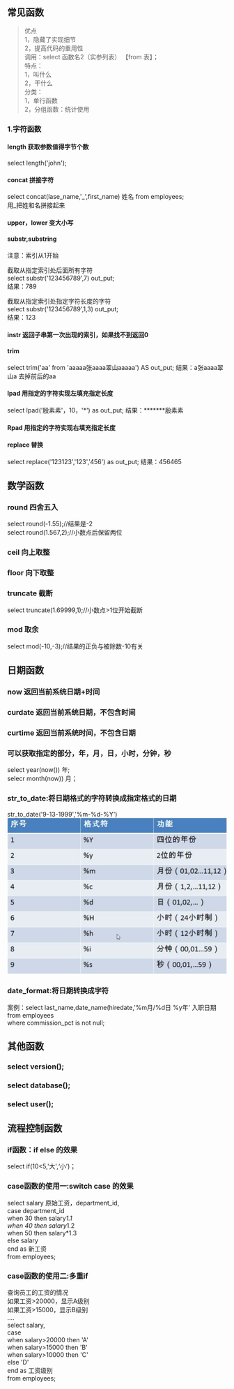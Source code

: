 ## 常见函数
>优点  
>1，隐藏了实现细节  
>2，提高代码的重用性  
>调用：select 函数名2（实参列表） 【from 表】；  
>特点：  
>1，叫什么    
>2，干什么    
>分类：  
>1，单行函数   
>2，分组函数：统计使用  

### 1.字符函数
#### length 获取参数值得字节个数
select length('john');
#### concat 拼接字符
select concat(lase_name,'_',first_name) 姓名 from employees;    
用_把姓和名拼接起来
#### upper，lower 变大小写

#### substr,substring
注意：索引从1开始  

截取从指定索引处后面所有字符  
select substr('123456789',7) out_put;  
结果：789  
  
截取从指定索引处指定字符长度的字符  
select substr('123456789',1,3) out_put;  
结果：123  
#### instr 返回子串第一次出现的索引，如果找不到返回0
#### trim
select trim('aa' from 'aaaaa张aaaa翠山aaaaa') AS out_put;
结果：a张aaaa翠山a 
去掉前后的aa
#### lpad 用指定的字符实现左填充指定长度
select lpad('殷素素'，10，'*') as out_put;
结果：*******殷素素
#### Rpad 用指定的字符实现右填充指定长度
#### replace 替换
select replace('123123','123','456') as out_put;
结果：456465

## 数学函数
### round 四舍五入
select round(-1.55);//结果是-2  
select round(1.567,2);//小数点后保留两位  
### ceil 向上取整
### floor 向下取整
### truncate 截断
select truncate(1.69999,1);//小数点>1位开始截断
### mod 取余
select mod(-10,-3);//结果的正负与被除数-10有关
## 日期函数
### now 返回当前系统日期+时间
### curdate 返回当前系统日期，不包含时间
### curtime 返回当前系统时间，不包含日期
### 可以获取指定的部分，年，月，日，小时，分钟，秒
select year(now()) 年;  
selecr month(now)) 月；  
### str_to_date:将日期格式的字符转换成指定格式的日期
str_to_date('9-13-1999','%m-%d-%Y')
![](2.png)
### date_format:将日期转换成字符
案例：select last_name,date_name(hiredate,'%m月/%d日 %y年' 入职日期  
from employees   
where commission_pct is not null;  
## 其他函数
### select version();  
### select database();  
### select user();
## 流程控制函数
### if函数：if else 的效果
select if(10<5,'大',‘小’)；  
### case函数的使用一:switch case 的效果
select salary 原始工资，department_id,  
case department_id  
when 30 then salary*1.1  
when 40 then salary*1.2  
when 50 then salary*1.3  
else salary  
end as 新工资  
from employees;  
### case函数的使用二:多重if
查询员工的工资的情况  
如果工资>20000，显示A级别  
如果工资>15000，显示B级别  
....  
select salary,  
case  
when salary>20000 then 'A'  
when salary>15000 then 'B'  
when salary>10000 then 'C'  
else 'D'  
end as 工资级别  
from employees;  
  
